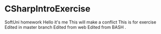# CSharpIntroExercise
SoftUni homework
Hello it's me 
This will make a conflict 
This is for exercise
Edited in master branch
Edited from web
Edited from BASH
.
